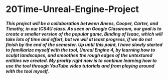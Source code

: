 # 20Time-Unreal-Engine-Project
##### This project will be a collaboration between Anees, Cooper, Carter, and Timothy, in our ICS4U class. As seen on Google Classroom, our goal is to create a smaller version of the popular game, _Binding of Isaac_, which will take lots of time and effort, but we will at least progress, if we do not finish by the end of the semester. Up until this point, I have slowly started to familiarize myself with the tool, Unreal Engine 4, by learning how to sculpt landscapes, and smoothen the rough edges of the untextured entities we created. My prority right now is to continue learning how to use the tool through YouTube video tutorials and from playing around with the tool myself.

